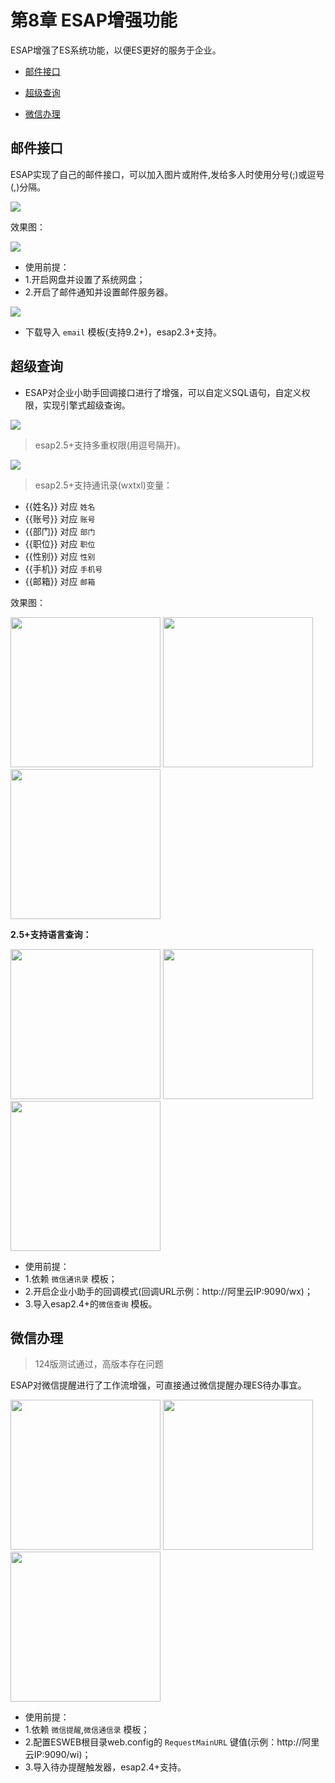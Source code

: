 # 第8章 ESAP增强功能
ESAP增强了ES系统功能，以便ES更好的服务于企业。

- [邮件接口](#邮件接口)

- [超级查询](#超级查询)

- [微信办理](#微信办理)

## 邮件接口

ESAP实现了自己的邮件接口，可以加入图片或附件,发给多人时使用分号(;)或逗号(,)分隔。

![](./img/8.2.png)

效果图：

![](./img/8.3.png)

* 使用前提：
 * 1.开启网盘并设置了系统网盘；
 * 2.开启了邮件通知并设置邮件服务器。

![](./img/8.1.png)

* 下载导入 `email` 模板(支持9.2+)，esap2.3+支持。

## 超级查询

* ESAP对企业小助手回调接口进行了增强，可以自定义SQL语句，自定义权限，实现引擎式超级查询。

![](./img/8.4.png)

> esap2.5+支持多重权限(用逗号隔开)。

![](./img/8.6.png)

> esap2.5+支持通讯录(wxtxl)变量：

* \{\{姓名\}\} 对应 `姓名`
* \{\{账号\}\} 对应 `账号`
* \{\{部门\}\} 对应 `部门`
* \{\{职位\}\} 对应 `职位`
* \{\{性别\}\} 对应 `性别`
* \{\{手机\}\} 对应 `手机号`
* \{\{邮箱\}\} 对应 `邮箱`

效果图：

<img src="./img/8.5.jpg" width="240">
<img src="./img/8.7.png" width="240">
<img src="./img/8.8.png" width="240">

**2.5+支持语言查询：**

<img src="./img/8.13.png" width="240">
<img src="./img/8.14.png" width="240">
<img src="./img/8.15.png" width="240">

* 使用前提：
 * 1.依赖 `微信通讯录` 模板；
 * 2.开启企业小助手的回调模式(回调URL示例：http://阿里云IP:9090/wx)；
 * 3.导入esap2.4+的`微信查询` 模板。



## 微信办理
> 124版测试通过，高版本存在问题

ESAP对微信提醒进行了工作流增强，可直接通过微信提醒办理ES待办事宜。

<img src="./img/8.9.png" width="240">
<img src="./img/8.10.png" width="240">
<img src="./img/8.11.png" width="240">

* 使用前提：
 * 1.依赖 `微信提醒`,`微信通信录` 模板；
 * 2.配置ESWEB根目录web.config的 `RequestMainURL` 键值(示例：http://阿里云IP:9090/wi)；
 * 3.导入待办提醒触发器，esap2.4+支持。